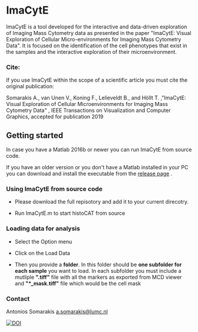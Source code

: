 # ImaCytE

ImaCytE is a tool developed for the interactive and data-driven exploration of Imaging Mass Cytometry data as presented in the paper "ImaCytE: Visual Exploration of Cellular Micro-environments for Imaging Mass Cytometry Data". 
It is focused on the identification of the cell phenotypes that exist in the samples and the interactive exploration of their microenvironment. 

### Cite:
If you use ImaCytE within the scope of a scientific article you must cite the original publication:

Somarakis A., van Unen V., Koning F., Lelieveldt B., and Höllt T. ,"ImaCytE: Visual Exploration of Cellular Microenvironments for Imaging Mass Cytometry Data" , IEEE Transactions on Visualization and Computer Graphics, accepted for publication 2019

## Getting started

In case you have a Matlab 2016b or newer you can run ImaCytE from source code. 

If you have an older version or you don't have a Matlab installed in your PC you can download and install the executable from the [release page](https://github.com/biovault/ImaCytE/releases) .

### Using ImaCytE from source code

* Please download the full repisotory and add it to your current direcotry. 

* Run ImaCytE.m to start histoCAT from source

### Loading data for analysis 

* Select the Option menu

* Click on the Load Data

* Then you provide a **folder**. 
In this folder should be **one subfolder for each sample** you want to load. 
In each subfolder you must include a mutliple **".tiff"** file with all the markers as exported from MCD viewer and **"*_mask.tiff"** file which would be the cell mask

### Contact

Antonios Somarakis a.somarakis@lumc.nl

[![DOI](https://zenodo.org/badge/197559881.svg)](https://zenodo.org/badge/latestdoi/197559881)
